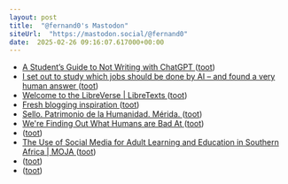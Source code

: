 ```yaml
---
layout: post
title:  "@fernand0's Mastodon"
siteUrl:  "https://mastodon.social/@fernand0"
date:  2025-02-26 09:16:07.617000+00:00
---
```

*  [A Student’s Guide to Not Writing with ChatGPT ](https://www.arthurperret.fr/blog/2024-11-14-student-guide-not-writing-with-chatgpt.htm) ([toot](https://mastodon.social/@fernand0/114069429788024255))
*  [I set out to study which jobs should be done by AI – and found a very human answer ](https://www.theguardian.com/commentisfree/2025/jan/21/ai-jobs-human-work-relationship-tec) ([toot](https://mastodon.social/@fernand0/114067790772340961))
*  [Welcome to the LibreVerse \| LibreTexts ](https://libretexts.org/librevers) ([toot](https://mastodon.social/@fernand0/114065986200818416))
*  [Fresh blogging inspiration ](https://marendeepwell.com/?p=543) ([toot](https://mastodon.social/@fernand0/114065734000231019))
*  [Sello. Patrimonio de la Humanidad. Mérida. ](https://avecesunafoto.wordpress.com/2025/02/25/sello-patrimonio-de-la-humanidad-merida) ([toot](https://mastodon.social/@fernand0/114065701763031133))
*  [We're Finding Out What Humans are Bad At ](https://amistrongeryet.substack.com/p/were-finding-out-what-humans-ar) ([toot](https://mastodon.social/@fernand0/114065467835498557))
*  [ ](https://mastodon.social/@rubejar) ([toot](https://mastodon.social/@fernand0/114065452786664180))
*  [The Use of Social Media for Adult Learning and Education in Southern Africa \| MOJA ](https://www.mojaafrica.net/en/resource/the-use-of-social-media-for-adult-learning-and-education-in-southern-afric) ([toot](https://mastodon.social/@fernand0/114065294842129505))
*  [ ](https://mastodon.social/users/fernand0/statuses/114065237907176212/activity) ([toot](https://mastodon.social/users/fernand0/statuses/114065237907176212/activity))
*  [ ](https://mastodon.social/@rubejar) ([toot](https://mastodon.social/@fernand0/114065237757506538))
